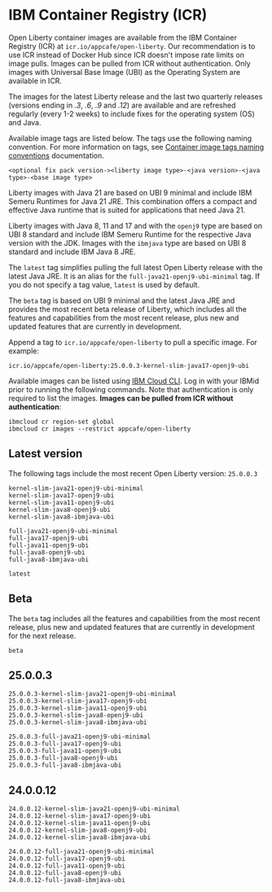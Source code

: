 
# IBM Container Registry (ICR)

Open Liberty container images are available from the IBM Container Registry (ICR) at `icr.io/appcafe/open-liberty`. Our recommendation is to use ICR instead of Docker Hub since ICR doesn't impose rate limits on image pulls. Images can be pulled from ICR without authentication. Only images with Universal Base Image (UBI) as the Operating System are available in ICR.

The images for the latest Liberty release and the last two quarterly releases (versions ending in _.3_, _.6_, _.9_ and _.12_) are available and are refreshed regularly (every 1-2 weeks) to include fixes for the operating system (OS) and Java.

Available image tags are listed below. The tags use the following naming convention. For more information on tags, see [Container image tags naming conventions](https://openliberty.io/docs/latest/container-images.html#tags) documentation.
```
<optional fix pack version-><liberty image type>-<java version>-<java type>-<base image type>
```

Liberty images with Java 21 are based on UBI 9 minimal and include IBM Semeru Runtimes for Java 21 JRE. This combination offers a compact and effective Java runtime that is suited for applications that need Java 21.

Liberty images with Java 8, 11 and 17 and with the `openj9` type are based on UBI 8 standard and include IBM Semeru Runtime for the respective Java version with the JDK. Images with the `ibmjava` type are based on UBI 8 standard and include IBM Java 8 JRE.

The `latest` tag simplifies pulling the full latest Open Liberty release with the latest Java JRE. It is an alias for the `full-java21-openj9-ubi-minimal` tag. If you do not specify a tag value, `latest` is used by default.

The `beta` tag is based on UBI 9 minimal and the latest Java JRE and provides the most recent beta release of Liberty, which includes all the features and capabilities from the most recent release, plus new and updated features that are currently in development.

Append a tag to `icr.io/appcafe/open-liberty` to pull a specific image. For example: 
```
icr.io/appcafe/open-liberty:25.0.0.3-kernel-slim-java17-openj9-ubi
```

Available images can be listed using [IBM Cloud CLI](https://cloud.ibm.com/docs/cli?topic=cli-getting-started). Log in with your IBMid prior to running the following commands. Note that authentication is only required to list the images. **Images can be pulled from ICR without authentication**: 
```
ibmcloud cr region-set global 
ibmcloud cr images --restrict appcafe/open-liberty
```

## Latest version

The following tags include the most recent Open Liberty version: `25.0.0.3`

```
kernel-slim-java21-openj9-ubi-minimal
kernel-slim-java17-openj9-ubi
kernel-slim-java11-openj9-ubi
kernel-slim-java8-openj9-ubi
kernel-slim-java8-ibmjava-ubi

full-java21-openj9-ubi-minimal
full-java17-openj9-ubi
full-java11-openj9-ubi
full-java8-openj9-ubi
full-java8-ibmjava-ubi

latest
```

## Beta

The `beta` tag includes all the features and capabilities from the most recent release, plus new and updated features that are currently in development for the next release.

```
beta
```

## 25.0.0.3

```
25.0.0.3-kernel-slim-java21-openj9-ubi-minimal
25.0.0.3-kernel-slim-java17-openj9-ubi
25.0.0.3-kernel-slim-java11-openj9-ubi
25.0.0.3-kernel-slim-java8-openj9-ubi
25.0.0.3-kernel-slim-java8-ibmjava-ubi

25.0.0.3-full-java21-openj9-ubi-minimal
25.0.0.3-full-java17-openj9-ubi
25.0.0.3-full-java11-openj9-ubi
25.0.0.3-full-java8-openj9-ubi
25.0.0.3-full-java8-ibmjava-ubi
```

## 24.0.0.12

```
24.0.0.12-kernel-slim-java21-openj9-ubi-minimal
24.0.0.12-kernel-slim-java17-openj9-ubi
24.0.0.12-kernel-slim-java11-openj9-ubi
24.0.0.12-kernel-slim-java8-openj9-ubi
24.0.0.12-kernel-slim-java8-ibmjava-ubi

24.0.0.12-full-java21-openj9-ubi-minimal
24.0.0.12-full-java17-openj9-ubi
24.0.0.12-full-java11-openj9-ubi
24.0.0.12-full-java8-openj9-ubi
24.0.0.12-full-java8-ibmjava-ubi
```
